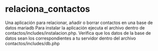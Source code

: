 # relaciona_contactos
Una aplicación para relacionar, añadir o borrar contactos en una base de datos mariadb
Para instalar la aplicación ejecuta el archivo dentro de contactos/includes/instalacion.php.
Verifica que los datos de la base de datos sean los correspondientes a tu servidor dentro del archivo contactos/includes/db.php
